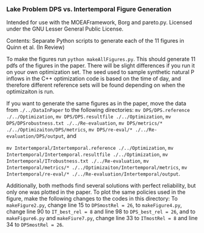 ### Lake Problem DPS vs. Intertemporal Figure Generation

Intended for use with the MOEAFramework, Borg and pareto.py. Licensed under the GNU Lesser General Public License.

Contents:
Separate Python scripts to generate each of the 11 figures in Quinn et al. (In Review)

To make the figures run `python makeAllFigures.py`. This should generate 11 pdfs of the figures in the paper. 
There will be slight differences if you run it on your own optimization set. The seed used to sample synthetic natural P inflows in the C++ optimization code is based on the time of day, and therefore different reference sets will be found depending on when the optimizaiton is run.

If you want to generate the same figures as in the paper, move the data from `./../DataInPaper` to the following directories:
`mv DPS/DPS.reference ./../Optimization`,
`mv DPS/DPS.resultfile ./../Optimization`,
`mv DPS/DPSrobustness.txt ./../Re-evaluation`,
`mv DPS/metrics/* ./../Optimizaiton/DPS/metrics`,
`mv DPS/re-eval/* ./../Re-evaluation/DPS/output`, and

`mv Intertemporal/Intertemporal.reference ./../Optimization`,
`mv Intertemporal/Intertemporal.resultfile ./../Optimization`,
`mv Intertemporal/ITrobustness.txt ./../Re-evaluation`,
`mv Intertemporal/metrics/* ./../Optimizaiton/Intertemporal/metrics`,
`mv Intertemporal/re-eval/* ./../Re-evaluation/Intertemporal/output`.

Additionally, both methods find several solutions with perfect reliability, but only one was plotted in the paper. To plot the same policies used in the figure, make the following changes to the codes in this directory:
To `makeFigure2.py`, change line 15 to `DPSmostRel = 26`,
to `makeFigure4.py`, change line 90 to `IT_best_rel = 8` and line 98 to `DPS_best_rel = 26`, and
to `makeFigure6.py` and `makeFiure7.py`, change line 33 to `ITmostRel = 8` and line 34 to `DPSmostRel = 26`.
